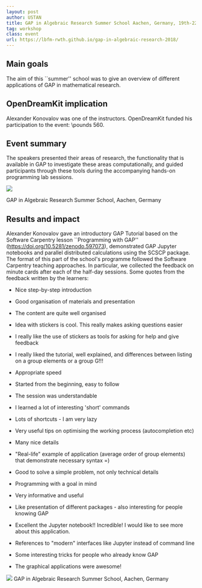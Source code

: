 ```yaml
---
layout: post
author: USTAN
title: GAP in Algebraic Research Summer School Aachen, Germany, 19th-22nd of November 2018
tag: workshop
class: event
url: https://lbfm-rwth.github.io/gap-in-algebraic-research-2018/
---
```


## Main goals

 The aim of this ``summer'' school was 
to give an overview of different applications of GAP in mathematical research. 

## OpenDreamKit implication

 Alexander Konovalov was one of the instructors. 
OpenDreamKit funded his participation to the event: \pounds 560.

## Event summary

 The speakers presented their areas of research, 
the functionality that is available in GAP to investigate these areas 
computationally, and guided participants through these tools during the 
accompanying hands-on programming lab sessions.

![](/public/images/events/Aachen_school_2018)

GAP in Algebraic Research Summer School, Aachen, Germany

## Results and impact

 Alexander Konovalov
gave an introductory GAP Tutorial based on the 
Software Carpentry lesson ``Programming with GAP''
(https://doi.org/10.5281/zenodo.597073),
demonstrated GAP Jupyter notebooks and parallel 
distributed calculations using the SCSCP package.
The format of this part of the school's programme
followed the Software Carpentry teaching approaches.
In particular, we collected the feedback on minute
cards after each of the half-day sessions. Some quotes
from the feedback written by the learners:

- Nice step-by-step introduction

- Good organisation of materials and presentation

- The content are quite well organised 

- Idea with stickers is cool. This really makes asking questions easier

- I really like the use of stickers as tools for asking for help and give feedback

- I really liked the tutorial, well explained, and differences between listing on a group elements or a group G!!!

- Appropriate speed

- Started from the beginning, easy to follow

- The session was understandable

- I learned a lot of interesting 'short' commands

- Lots of shortcuts - I am very lazy

- Very useful tips on optimising the working process (autocompletion etc)

- Many nice details

- "Real-life" example of application (average order of group elements) that demonstrate necessary syntax =)

- Good to solve a simple problem, not only technical details

- Programming with a goal in mind

- Very informative and useful

- Like presentation of different packages - also interesting for people knowing GAP

- Excellent the Jupyter notebook!! Incredible! I would like to see more about this application.

- References to "modern" interfaces like Jupyter instead of command line

- Some interesting tricks for people who already know GAP

- The graphical applications were awesome!

![](/public/images/events/Aachen_school_2018)
GAP in Algebraic Research Summer School, Aachen, Germany
